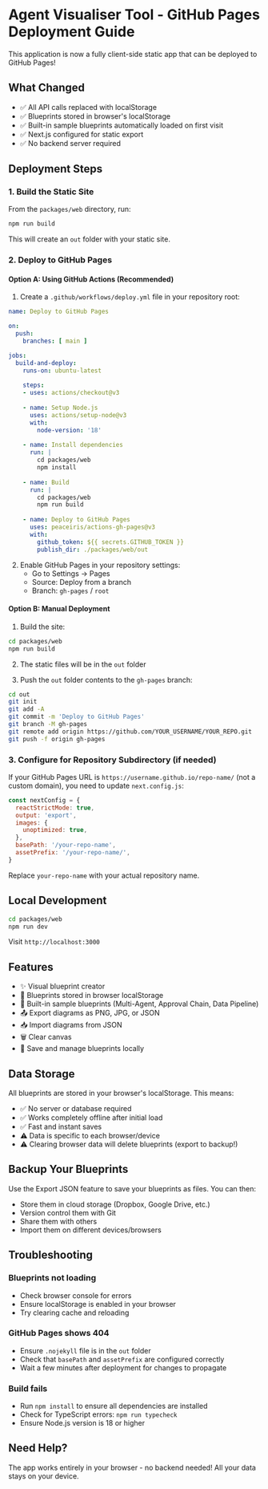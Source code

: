 # Agent Visualiser Tool - GitHub Pages Deployment Guide

This application is now a fully client-side static app that can be deployed to GitHub Pages!

## What Changed

- ✅ All API calls replaced with localStorage
- ✅ Blueprints stored in browser's localStorage
- ✅ Built-in sample blueprints automatically loaded on first visit
- ✅ Next.js configured for static export
- ✅ No backend server required

## Deployment Steps

### 1. Build the Static Site

From the `packages/web` directory, run:

```bash
npm run build
```

This will create an `out` folder with your static site.

### 2. Deploy to GitHub Pages

#### Option A: Using GitHub Actions (Recommended)

1. Create a `.github/workflows/deploy.yml` file in your repository root:

```yaml
name: Deploy to GitHub Pages

on:
  push:
    branches: [ main ]

jobs:
  build-and-deploy:
    runs-on: ubuntu-latest
    
    steps:
    - uses: actions/checkout@v3
    
    - name: Setup Node.js
      uses: actions/setup-node@v3
      with:
        node-version: '18'
        
    - name: Install dependencies
      run: |
        cd packages/web
        npm install
        
    - name: Build
      run: |
        cd packages/web
        npm run build
        
    - name: Deploy to GitHub Pages
      uses: peaceiris/actions-gh-pages@v3
      with:
        github_token: ${{ secrets.GITHUB_TOKEN }}
        publish_dir: ./packages/web/out
```

2. Enable GitHub Pages in your repository settings:
   - Go to Settings → Pages
   - Source: Deploy from a branch
   - Branch: `gh-pages` / `root`

#### Option B: Manual Deployment

1. Build the site:
```bash
cd packages/web
npm run build
```

2. The static files will be in the `out` folder

3. Push the `out` folder contents to the `gh-pages` branch:
```bash
cd out
git init
git add -A
git commit -m 'Deploy to GitHub Pages'
git branch -M gh-pages
git remote add origin https://github.com/YOUR_USERNAME/YOUR_REPO.git
git push -f origin gh-pages
```

### 3. Configure for Repository Subdirectory (if needed)

If your GitHub Pages URL is `https://username.github.io/repo-name/` (not a custom domain), you need to update `next.config.js`:

```javascript
const nextConfig = {
  reactStrictMode: true,
  output: 'export',
  images: {
    unoptimized: true,
  },
  basePath: '/your-repo-name',
  assetPrefix: '/your-repo-name/',
}
```

Replace `your-repo-name` with your actual repository name.

## Local Development

```bash
cd packages/web
npm run dev
```

Visit `http://localhost:3000`

## Features

- ✨ Visual blueprint creator
- 📁 Blueprints stored in browser localStorage
- 🎨 Built-in sample blueprints (Multi-Agent, Approval Chain, Data Pipeline)
- 📤 Export diagrams as PNG, JPG, or JSON
- 📥 Import diagrams from JSON
- 🗑️ Clear canvas
- 💾 Save and manage blueprints locally

## Data Storage

All blueprints are stored in your browser's localStorage. This means:
- ✅ No server or database required
- ✅ Works completely offline after initial load
- ✅ Fast and instant saves
- ⚠️ Data is specific to each browser/device
- ⚠️ Clearing browser data will delete blueprints (export to backup!)

## Backup Your Blueprints

Use the Export JSON feature to save your blueprints as files. You can then:
- Store them in cloud storage (Dropbox, Google Drive, etc.)
- Version control them with Git
- Share them with others
- Import them on different devices/browsers

## Troubleshooting

### Blueprints not loading
- Check browser console for errors
- Ensure localStorage is enabled in your browser
- Try clearing cache and reloading

### GitHub Pages shows 404
- Ensure `.nojekyll` file is in the `out` folder
- Check that `basePath` and `assetPrefix` are configured correctly
- Wait a few minutes after deployment for changes to propagate

### Build fails
- Run `npm install` to ensure all dependencies are installed
- Check for TypeScript errors: `npm run typecheck`
- Ensure Node.js version is 18 or higher

## Need Help?

The app works entirely in your browser - no backend needed! All your data stays on your device.
